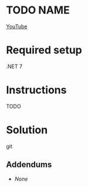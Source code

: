# TODO NAME

[YouTube](https://youtube.keboo.dev)

# Required setup
.NET 7

# Instructions
TODO

# Solution
git 

## Addendums
- *None*